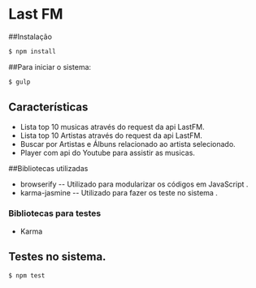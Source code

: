 

# Last FM

##Instalação

```bash
$ npm install
```

##Para iniciar o sistema:

```bash
$ gulp
```



## Características

  * Lista top 10 musicas através do  request da api  LastFM.
  * Lista top 10 Artistas através do  request da api  LastFM.
  * Buscar por Artistas e Álbuns relacionado  ao  artista selecionado.
  * Player com api do Youtube para assistir as musicas.



##Bibliotecas utilizadas

  * browserify -- Utilizado para modularizar os códigos em JavaScript .
  * karma-jasmine -- Utilizado para fazer os teste no sistema .


### Bibliotecas para testes

  * Karma

## Testes no sistema.

```bash
$ npm test
```
